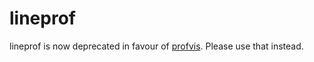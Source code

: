 # lineprof

lineprof is now deprecated in favour of [profvis](https://github.com/rstudio/profvis). Please use that instead.
